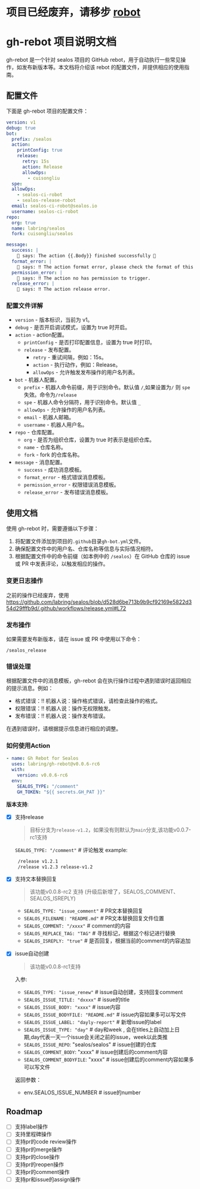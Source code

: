 # 项目已经废弃，请移步 [robot](https://github.com/labring/robot)

# gh-rebot 项目说明文档

gh-rebot 是一个针对 sealos 项目的 GitHub rebot，用于自动执行一些常见操作，如发布新版本等。本文档将介绍该 rebot 的配置文件，并提供相应的使用指南。

## 配置文件

下面是 gh-rebot 项目的配置文件：

```yaml
version: v1
debug: true
bot:
  prefix: /sealos
  action:
    printConfig: true
    release:
      retry: 15s
      action: Release
      allowOps:
        - cuisongliu
  spe: _
  allowOps:
    - sealos-ci-robot
    - sealos-release-robot
  email: sealos-ci-robot@sealos.io
  username: sealos-ci-robot
repo:
  org: true
  name: labring/sealos
  fork: cuisongliu/sealos

message:
  success: |
    🤖 says: The action {{.Body}} finished successfully 🎉
  format_error: |
    🤖 says: ‼️ The action format error, please check the format of this action.
  permission_error: |
    🤖 says: ‼️ The action no has permission to trigger.
  release_error: |
    🤖 says: ‼️ The action release error.

```

### 配置文件详解

- `version` - 版本标识，当前为 v1。
- `debug` - 是否开启调试模式，设置为 true 时开启。
- `action` \- action配置。
   - `printConfig` - 是否打印配置信息，设置为 true 时打印。
   - `release` \- 发布配置。
       - `retry` - 重试间隔，例如：15s。
       - `action` - 执行动作，例如：Release。
       - `allowOps` - 允许触发发布操作的用户名列表。
- `bot` \- 机器人配置。
   - `prefix` - 机器人命令前缀，用于识别命令。默认值 `/`,如果设置为`/` 则 `spe` 失效。命令为`/release`
   - `spe` - 机器人命令分隔符，用于识别命令。默认值 `_`
   - `allowOps` - 允许操作的用户名列表。
   - `email` - 机器人邮箱。
   - `username` - 机器人用户名。
- `repo` \- 仓库配置。
   - `org` - 是否为组织仓库，设置为 true 时表示是组织仓库。
   - `name` - 仓库名称。
   - `fork` - fork 的仓库名称。
- `message` \- 消息配置。
   - `success` - 成功消息模板。
   - `format_error` - 格式错误消息模板。
   - `permission_error` - 权限错误消息模板。
   - `release_error` - 发布错误消息模板。

## 使用文档

使用 gh-rebot 时，需要遵循以下步骤：

1. 将配置文件添加到项目的`.github`目录` gh-bot.yml `文件。
2. 确保配置文件中的用户名、仓库名称等信息与实际情况相符。
3. 根据配置文件中的命令前缀（如本例中的 `/sealos`）在 GitHub 仓库的 issue 或 PR 中发表评论，以触发相应的操作。

### 变更日志操作

之前的操作已经废弃，使用 https://github.com/labring/sealos/blob/d528d6be713b9b9cf92169e5822d354d29fffb9d/.github/workflows/release.yml#L72



### 发布操作

如果需要发布新版本，请在 issue 或 PR 中使用以下命令：

```
/sealos_release
```

### 错误处理

根据配置文件中的消息模板，gh-rebot 会在执行操作过程中遇到错误时返回相应的提示消息。例如：

- 格式错误：‼️ 机器人说：操作格式错误，请检查此操作的格式。
- 权限错误：‼️ 机器人说：操作无权限触发。
- 发布错误：‼️ 机器人说：操作发布错误。

在遇到错误时，请根据提示信息进行相应的调整。


### 如何使用Action

```yaml
- name: Gh Rebot for Sealos
  uses: labring/gh-rebot@v0.0.6-rc6
  with:
    version: v0.0.6-rc6
  env:
    SEALOS_TYPE: "/comment"
    GH_TOKEN: "${{ secrets.GH_PAT }}"
```
**版本支持**: 

- [x] 支持release
  > 目标分支为`release-v1.2`，如果没有则默认为`main`分支,该功能v0.0.7-rc1支持
  
  `SEALOS_TYPE: "/comment"` # 评论触发
  example:
  ```markdown
   /release v1.2.1
   /release v1.2.3 release-v1.2 
  ```
  
- [x] 支持文本替换回复
  > 该功能v0.0.8-rc2 支持 (升级后新增了，SEALOS_COMMENT、SEALOS_ISREPLY)
  - `SEALOS_TYPE: "issue_comment"` # PR文本替换回复
  - `SEALOS_FILENAME: "README.md"` # PR文本替换回复文件位置
  - `SEALOS_COMMENT: "/xxxx"` # comment的内容
  - `SEALOS_REPLACE_TAG: "TAG"` # 寻找标记，根据这个标记进行替换
  - `SEALOS_ISREPLY: "true"` # 是否回复，根据当前的comment的内容追加

- [x] issue自动创建
  > 该功能v0.0.8-rc1支持

  入参:

  - `SEALOS_TYPE: "issue_renew"` # issue自动创建，支持回复comment
  - `SEALOS_ISSUE_TITLE: "dxxxx"` # issue的title
  - `SEALOS_ISSUE_BODY: "xxxx"` # issue内容
  - `SEALOS_ISSUE_BODYFILE: "README.md"` # issue内容如果多可以写文件
  - `SEALOS_ISSUE_LABEL: "dayly-report"` # 新增issue的label
  - `SEALOS_ISSUE_TYPE: "day"` # day和week , 会在titles上自动加上日期,day代表一天一个issue会关闭之前的issue，week以此类推
  - `SEALOS_ISSUE_REPO`: "sealos/sealos" # issue创建的仓库
  - `SEALOS_COMMENT_BODY`: "xxxx" # issue创建后的comment内容
  - `SEALOS_COMMENT_BODYFILE`: "xxxx" # issue创建后的comment内容如果多可以写文件
  
  返回参数：
  
  - env.SEALOS_ISSUE_NUMBER # issue的number

## Roadmap

- [ ] 支持label操作
- [ ] 支持里程碑操作
- [ ] 支持pr的code review操作
- [ ] 支持pr的merge操作
- [ ] 支持pr的close操作
- [ ] 支持pr的reopen操作
- [ ] 支持pr的comment操作
- [ ] 支持pr和issue的assign操作
